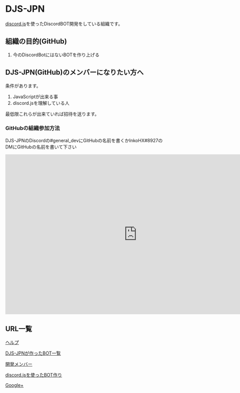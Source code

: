 # DJS-JPN
[discord.js](https://discord.js.org)を使ったDiscordBOT開発をしている組織です。

## 組織の目的(GitHub)
1. 今のDiscordBotにはないBOTを作り上げる

## DJS-JPN(GitHub)のメンバーになりたい方へ
条件があります。
1. JavaScriptが出来る事
1. discord.jsを理解している人

最低限これらが出来ていれば招待を送ります。
### GitHubの組織参加方法
DJS-JPNのDiscordの#general_devにGitHubの名前を書くかInkoHX#8927のDMにGitHubの名前を書いて下さい

<iframe src="https://discordapp.com/widget?id=391390986770710528&theme=dark" width="820" height="500" allowtransparency="true" frameborder="0"></iframe>

## URL一覧
[ヘルプ](https://djs-jpn.ga/help)

[DJS-JPNが作ったBOT一覧](https://djs-jpn.ga/bots)

[開発メンバー](https://djs-jpn.ga/member)

[discord.jsを使ったBOT作り](https://djs-jpn.ga/make/step1)

[Google+](https://goo.gl/53RQNf)
